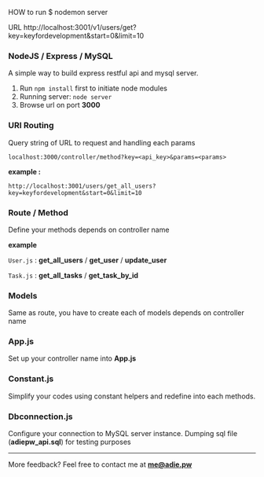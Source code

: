 HOW to run
$ nodemon server

URL
http://localhost:3001/v1/users/get?key=keyfordevelopment&start=0&limit=10

### NodeJS / Express / MySQL
A simple way to build express restful api and mysql server.
1. Run `npm install` first to initiate node modules
2. Running server: `node server`
3. Browse url on port **3000**

### URI Routing
Query string of URL to request and handling each params

`localhost:3000/controller/method?key=<api_key>&params=<params>`

**example :**

`http://localhost:3001/users/get_all_users?key=keyfordevelopment&start=0&limit=10`


### Route / Method
Define your methods depends on controller name

**example**

`User.js` : **get_all_users** / **get_user** / **update_user**

`Task.js` : **get_all_tasks** / **get_task_by_id**

### Models
Same as route, you have to create each of models depends on controller name

### App.js
Set up your controller name into **App.js**

### Constant.js
Simplify your codes using constant helpers and redefine into each methods. 

### Dbconnection.js
Configure your connection to MySQL server instance. Dumping sql file (**adiepw_api.sql**) for testing purposes

___

More feedback? Feel free to contact me at **[me@adie.pw](mailto:me@adie.pw)**